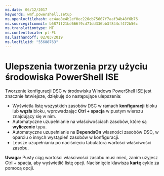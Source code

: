 ```yaml
---
ms.date: 06/12/2017
keywords: wmf,powershell,setup
ms.openlocfilehash: ec4ae8e4b2ef0ec226cb75607f7aaf34b48f6b76
ms.sourcegitcommit: b6871f21bd666f9cd71dd336bb3f844cf472b56c
ms.translationtype: MT
ms.contentlocale: pl-PL
ms.lasthandoff: 02/03/2019
ms.locfileid: "55688763"
---
```

# <a name="authoring-improvements-using-powershell-ise"></a>Ulepszenia tworzenia przy użyciu środowiska PowerShell ISE

Tworzenie konfiguracji DSC w środowisku Windows PowerShell ISE jest znacznie łatwiejsze, dziękuję do następujące ulepszenia:

- Wyświetla listę wszystkich zasobów DSC w ramach **konfiguracji** bloku lub **węzła** bloku, wprowadzając **Ctrl + spacja** w pustym wierszu znajdujący się w nim.
- Automatyczne uzupełnianie na właściwościach zasobów, które są **wyliczenie** typu.
- Automatyczne uzupełnianie na **DependsOn** własności zasobów DSC, w oparciu o innych wystąpień zasobów w konfiguracji.
- Lepsze uzupełniania po naciśnięciu tabulatora wartości właściwości zasobu.

**Uwaga:** Pusty ciąg wartości właściwości zasobu musi mieć, zanim użyjesz Ctrl + spacja, aby wyświetlić listę opcji. Naciśnięcie klawisza **kartę** cykle za pomocą opcji.
